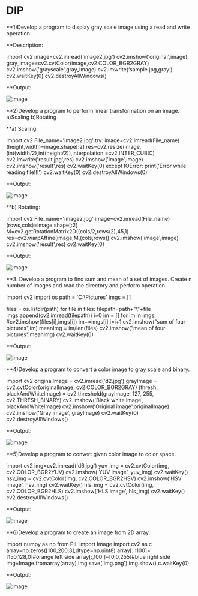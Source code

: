 # DIP
**1)Develop a program to display gray scale image using a read and write operation.

**Description:

import cv2
image=cv2.imread('image2.jpg')
cv2.imshow('original',image)
gray_image=cv2.cvtColor(image,cv2.COLOR_BGR2GRAY)
cv2.imshow('grayscale',gray_image)
cv2.imwrite(‘sample.jpg,gray’)
cv2.waitKey(0)
cv2.destroyAllWindows()

**Output:

![image](https://user-images.githubusercontent.com/72377303/104425653-ca43ca00-5535-11eb-9cc2-777c38e412ef.png)

**2)Develop a program to perform linear transformation on an image.
     a)Scaling
     b)Rotating

**a) Scaling:

import cv2
File_name='image2.jpg'
try:
    image=cv2.imread(File_name)
    (height,width)=image.shape[:2]
    res=cv2.resize(image,(int(width/2),int(height/2)),interpolation =cv2.INTER_CUBIC)
    cv2.imwrite('result.jpg',res)
    cv2.imshow('image',image)	  
    cv2.imshow('result',res)
        cv2.waitKey(0)
except IOError:
    print('Error while reading file!!!')
    cv2.waitKey(0)
    cv2.destroyAllWindows(0)
    
**Output: 

![image](https://user-images.githubusercontent.com/72377303/104425905-13941980-5536-11eb-8bb5-f5acc2883fe7.png)

**b) Rotating:

import cv2
File_name='image2.jpg'
image=cv2.imread(File_name)
(rows,cols)=image.shape[:2]
M=cv2.getRotationMatrix2D((cols/2,rows/2),45,1)
res=cv2.warpAffine(image,M,(cols,rows))
cv2.imshow('image',image)
cv2.imshow('result',res)
cv2.waitKey(0)

**Output:

![image](https://user-images.githubusercontent.com/72377303/104426122-5fdf5980-5536-11eb-8254-26b81202d6f8.png)

**3. Develop a program to find sum and mean of a set of images.
Create n number of images and read the directory and perform operation.

import cv2
import os
path = 'C:\Pictures'
imgs = []

files = os.listdir(path)
for file in files:
    filepath=path+"\\"+file
    imgs.append(cv2.imread(filepath))
i=0
im = []
for im in imgs:
    #cv2.imshow(files[i],imgs[i])
    im+=imgs[i]
    i=i+1
cv2.imshow("sum of four pictures",im)
meanImg = im/len(files)
cv2.imshow("mean of four pictures",meanImg)
cv2.waitKey(0)

**Output:

![image](https://user-images.githubusercontent.com/72377303/104428061-d8dfb080-5538-11eb-94a8-42d0231a7cc3.png)

**4)Develop  a program to convert a color image to gray scale and binary.

import cv2 
originalImage = cv2.imread('d2.jpg')
grayImage = cv2.cvtColor(originalImage, cv2.COLOR_BGR2GRAY)
(thresh, blackAndWhiteImage) = cv2.threshold(grayImage, 127, 255, cv2.THRESH_BINARY)
cv2.imshow('Black white image', blackAndWhiteImage)
cv2.imshow('Original image',originalImage)
cv2.imshow('Gray image', grayImage)
cv2.waitKey(0)
cv2.destroyAllWindows()

**Output:

![image](https://user-images.githubusercontent.com/72377303/104425173-3245e080-5535-11eb-94e9-936a3b05562e.png)

**5)Develop a program to convert given color image to color space.

import cv2
img=cv2.imread('d6.jpg')
yuv_img = cv2.cvtColor(img, cv2.COLOR_BGR2YUV)
cv2.imshow('YUV image', yuv_img)
cv2.waitKey()
hsv_img = cv2.cvtColor(img, cv2.COLOR_BGR2HSV)
cv2.imshow('HSV image', hsv_img)
cv2.waitKey()
hls_img = cv2.cvtColor(img, cv2.COLOR_BGR2HLS)
cv2.imshow('HLS image', hls_img)
cv2.waitKey()
cv2.destroyAllWindows()

**Output:

![image](https://user-images.githubusercontent.com/72377303/104425012-fd398e00-5534-11eb-8c40-0ba6cc50b18c.png)

**6)Develop  a program to create an image from 2D array.

import numpy as np
from PIL import Image
import cv2 as c
array=np.zeros([100,200,3],dtype=np.uint8)
array[:,:100]=[150,128,0]#orange left side
array[:,100:]=[0,0,255]#blue right side
img=Image.fromarray(array)
img.save('img.png')
img.show()
c.waitKey(0)

**Output:

![image](https://user-images.githubusercontent.com/72377303/104424762-a5028c00-5534-11eb-884f-0896bf097b2d.png)





